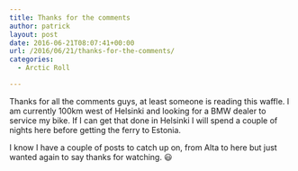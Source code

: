 ```yaml
---
title: Thanks for the comments
author: patrick
layout: post
date: 2016-06-21T08:07:41+00:00
url: /2016/06/21/thanks-for-the-comments/
categories:
  - Arctic Roll

---
```

Thanks for all the comments guys, at least someone is reading this waffle. I am currently 100km west of Helsinki and looking for a BMW dealer to service my bike. If I can get that done in Helsinki I will spend a couple of nights here before getting the ferry to Estonia.&nbsp;

I know I have a couple of posts to catch up on, from Alta to here but just wanted again to say thanks for watching. 😃